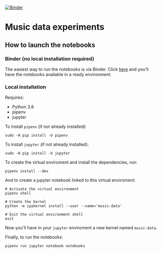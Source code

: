 [![Binder](https://mybinder.org/badge_logo.svg)](https://mybinder.org/v2/gh/koldLight/music-data/master)

# Music data experiments

## How to launch the notebooks

### Binder (no local installation required)

The easiest way to run the notebooks is via Binder. Click [here](https://mybinder.org/v2/gh/koldLight/music-data/master) and you'll have the notebooks available in a ready environment.

### Local installation

Requires:

* Python 3.8
* pipenv
* jupyter

To install `pipenv` (if not already installed):

```
sudo -H pip install -U pipenv
```

To install `jupyter` (if not already installed):

```
sudo -H pip install -U jupyter
```

To create the virtual enviroment and install the dependencies, run:

```
pipenv install --dev
```

And to create a jupyter notebook linked to this virtual enviroment:

```
# Activate the virtual environment
pipenv shell

# Create the kernel
python -m ipykernel install --user --name='music-data'

# Exit the virtual environment shell
exit
```

Now you'll have in your `jupyter` enviroment a new kernel named `music-data`.

Finally, to run the notebooks:

```
pipenv run jupyter notebook notebooks
```

